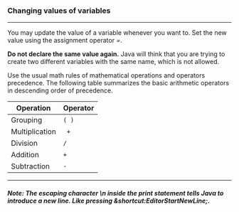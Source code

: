 ### Changing values of variables

***
You may update the value of a variable whenever you want to.
Set the new value using the assignment operator *=*.

**Do not declare the same value again.**
Java will think that you are trying to create two different variables
with the same name, which is not allowed.

Use the usual math rules of mathematical operations and operators precedence.
The following table summarizes the basic arithmetic operators in descending order of precedence.

| Operation      | Operator |
|----------------|----------|
| Grouping       | `( ) `   |
| Multiplication | ` +`     |
| Division       | `/ `     |
| Addition       | `+  `    |
| Subtraction    | `- `     |

***

##### Note: The escaping character \\n inside the print statement tells Java to introduce a new line. Like pressing &shortcut:EditorStartNewLine;.